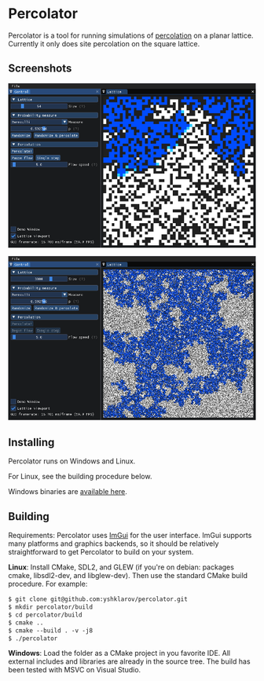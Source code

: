 Percolator
==========

Percolator is a tool for running simulations of [percolation](https://en.wikipedia.org/wiki/Percolation_theory) on a planar lattice. Currently it only does site percolation on the square lattice.


Screenshots
-----------

![screenshot 1](screenshots/screenshot_1.png)

![screenshot 1](screenshots/screenshot_2.png)


Installing
----------

Percolator runs on Windows and Linux.

For Linux, see the building procedure below.

Windows binaries are [available here](https://yakov.shklarov.com/percolator/).


Building
--------

Requirements: Percolator uses [ImGui](https://github.com/ocornut/imgui) for the user
interface. ImGui supports many platforms and graphics backends, so it should be relatively
straightforward to get Percolator to build on your system.

**Linux**: Install CMake, SDL2, and GLEW (if you're on debian: packages cmake, libsdl2-dev, and
libglew-dev). Then use the standard CMake build procedure. For example:

    $ git clone git@github.com:yshklarov/percolator.git
    $ mkdir percolator/build
    $ cd percolator/build
    $ cmake ..
    $ cmake --build . -v -j8
    $ ./percolator

**Windows**: Load the folder as a CMake project in you favorite IDE. All external includes and
libraries are already in the source tree. The build has been tested with MSVC on Visual Studio.
